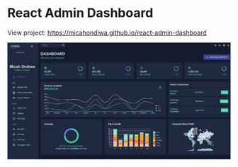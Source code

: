 # React Admin Dashboard 

View project: https://micahondiwa.github.io/react-admin-dashboard

![alt text](image-1.png)
